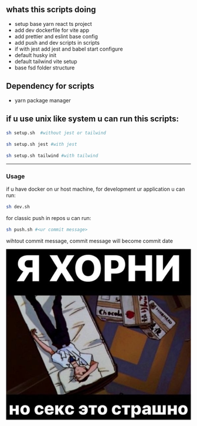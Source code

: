 ## whats this scripts doing

- setup base yarn react ts project
- add dev dockerfile for vite app
- add prettier and eslint base config
- add push and dev scripts in scripts
- if with jest add jest and babel start configure
- default husky init
- default tailwind vite setup
- base fsd folder structure

## Dependency for scripts

- yarn package manager

## if u use unix like system u can run this scripts:

```bash
sh setup.sh  #without jest or tailwind
```

```bash
sh setup.sh jest #with jest
```

```bash
sh setup.sh tailwind #with tailwind
```

---

### Usage

if u have docker on ur host machine, for development ur application u can run:

```bash
sh dev.sh
```

for classic push in repos u can run:

```bash
sh push.sh #<ur commit message>
```

wihtout commit message, commit message will become commit date

![image](./image.png)
